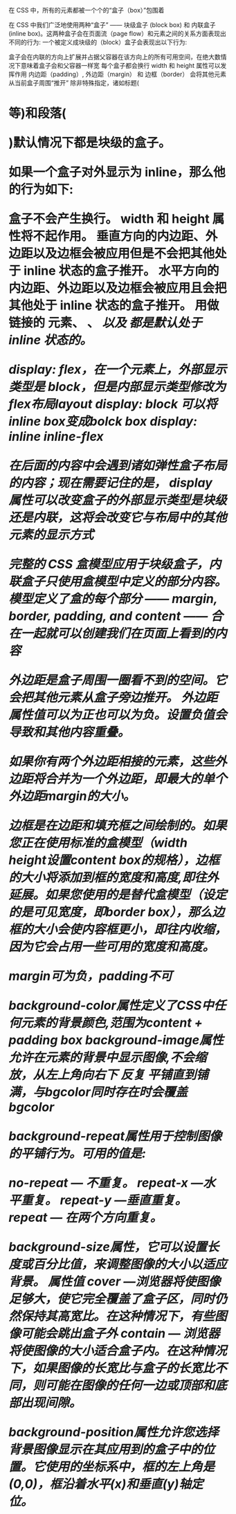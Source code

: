 在 CSS 中，所有的元素都被一个个的“盒子（box）”包围着

在 CSS 中我们广泛地使用两种“盒子” —— 块级盒子 (block box) 和 内联盒子 (inline box)。这两种盒子会在页面流（page flow）和元素之间的关系方面表现出不同的行为:
一个被定义成块级的（block）盒子会表现出以下行为:

盒子会在内联的方向上扩展并占据父容器在该方向上的所有可用空间，在绝大数情况下意味着盒子会和父容器一样宽
每个盒子都会换行
width 和 height 属性可以发挥作用
内边距（padding）, 外边距（margin） 和 边框（border） 会将其他元素从当前盒子周围“推开”
除非特殊指定，诸如标题(<h1>等)和段落(<p>)默认情况下都是块级的盒子。

如果一个盒子对外显示为 inline，那么他的行为如下:

盒子不会产生换行。
 width 和 height 属性将不起作用。
垂直方向的内边距、外边距以及边框会被应用但是不会把其他处于 inline 状态的盒子推开。
水平方向的内边距、外边距以及边框会被应用且会把其他处于 inline 状态的盒子推开。
用做链接的 <a> 元素、 <span>、 <em> 以及 <strong> 都是默认处于 inline 状态的。

display: flex，在一个元素上，外部显示类型是 block，但是内部显示类型修改为 flex布局layout
display: block 可以将inline box变成bolck box
display: inline     inline-flex

在后面的内容中会遇到诸如弹性盒子布局的内容；现在需要记住的是， display 属性可以改变盒子的外部显示类型是块级还是内联，这将会改变它与布局中的其他元素的显示方式

完整的 CSS 盒模型应用于块级盒子，内联盒子只使用盒模型中定义的部分内容。模型定义了盒的每个部分 —— margin, border, padding, and content —— 合在一起就可以创建我们在页面上看到的内容

外边距是盒子周围一圈看不到的空间。它会把其他元素从盒子旁边推开。 外边距属性值可以为正也可以为负。设置负值会导致和其他内容重叠。

如果你有两个外边距相接的元素，这些外边距将合并为一个外边距，即最大的单个外边距margin的大小。

边框是在边距和填充框之间绘制的。如果您正在使用标准的盒模型（width height设置content box的规格），边框的大小将添加到框的宽度和高度,即往外延展。如果您使用的是替代盒模型（设定的是可见宽度，即border box），那么边框的大小会使内容框更小，即往内收缩，因为它会占用一些可用的宽度和高度。

margin可为负，padding不可

background-color属性定义了CSS中任何元素的背景颜色,范围为content + padding box
background-image属性允许在元素的背景中显示图像,不会缩放，从左上角向右下 反复 平铺直到铺满，与bgcolor同时存在时会覆盖bgcolor

background-repeat属性用于控制图像的平铺行为。可用的值是:

no-repeat — 不重复。
repeat-x —水平重复。
repeat-y —垂直重复。
repeat — 在两个方向重复。

 background-size属性，它可以设置长度或百分比值，来调整图像的大小以适应背景。
属性值
cover —浏览器将使图像足够大，使它完全覆盖了盒子区，同时仍然保持其高宽比。在这种情况下，有些图像可能会跳出盒子外
contain — 浏览器将使图像的大小适合盒子内。在这种情况下，如果图像的长宽比与盒子的长宽比不同，则可能在图像的任何一边或顶部和底部出现间隙。

background-position属性允许您选择背景图像显示在其应用到的盒子中的位置。它使用的坐标系中，框的左上角是(0,0)，框沿着水平(x)和垂直(y)轴定位。